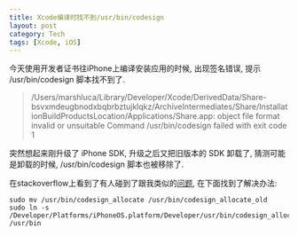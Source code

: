 ```yaml
---
title: Xcode编译时找不到/usr/bin/codesign
layout: post
category: Tech
tags: [Xcode, iOS]
---
```


今天使用开发者证书往iPhone上编译安装应用的时候, 出现签名错误, 提示 /usr/bin/codesign 脚本找不到了.

>/Users/marshluca/Library/Developer/Xcode/DerivedData/Share-bsvxmdeugbnodxbqbrbztujklqkz/ArchiveIntermediates/Share/InstallationBuildProductsLocation/Applications/Share.app: object file format invalid or unsuitable
>Command /usr/bin/codesign failed with exit code 1

突然想起来刚升级了 iPhone SDK, 升级之后又把旧版本的 SDK 卸载了, 猜测可能是卸载的时候, /usr/bin/codesign 脚本也被移除了.

在stackoverflow上看到了有人碰到了跟我类似的[问题](http://stackoverflow.com/questions/4842717/iphone-codesign-object-file-format-invalid-or-unsuitable), 在下面找到了解决办法:

	sudo mv /usr/bin/codesign_allocate /usr/bin/codesign_allocate_old
	sudo ln -s /Developer/Platforms/iPhoneOS.platform/Developer/usr/bin/codesign_allocate /usr/bin
 